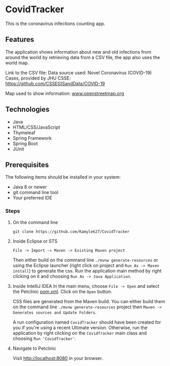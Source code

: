 # CovidTracker

This is the coronavirus infections counting app.

## Features

The application shows information about new and old infections from around the world by retrieving data from a CSV file,
the app also uses the world map.


Link to the CSV file:
Data source used: Novel Coronavirus (COVID-19) Cases, provided by JHU CSSE:
https://github.com/CSSEGISandData/COVID-19

Map used to show information: 
www.openstreetmap.org



## Technologies

* Java
* HTML/CSS/JavaScript
* Thymeleaf
* Spring Framework 
* Spring Boot
* JUnit

## Prerequisites

The following items should be installed in your system:

* Java 8 or newer
* git command line tool
* Your preferred IDE


### Steps
1) On the command line
    ```
    git clone https://github.com/Kamylek27/CovidTracker
    ```
2) Inside Eclipse or STS
    ```
    File -> Import -> Maven -> Existing Maven project
    ```

    Then either build on the command line `./mvnw generate-resources` or using the Eclipse launcher (right click on project and `Run As -> Maven install`) to generate the css. Run the application main method by right clicking on it and choosing `Run As -> Java Application`.

3) Inside IntelliJ IDEA
    In the main menu, choose `File -> Open` and select the Petclinic [pom.xml](pom.xml). Click on the `Open` button.

    CSS files are generated from the Maven build. You can either build them on the command line `./mvnw generate-resources` project then `Maven -> Generates sources and Update Folders`.

    A run configuration named `CovidTracker` should have been created for you if you're using a recent Ultimate version. Otherwise, run the application by right clicking on the `CovidTracker` main class and choosing `Run 'CovidTracker'`.

4) Navigate to Petclinic

    Visit [http://localhost:8080](http://localhost:8080) in your browser.
